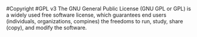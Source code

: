 #Copyright
#GPL v3
The GNU General Public License (GNU GPL or GPL) is a widely used free software license, which
guarantees end users (individuals, organizations, compines) the freedoms to run, study, share (copy), and modify the software.